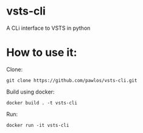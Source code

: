 # vsts-cli
A CLi interface to VSTS in python

# How to use it:
Clone:

    git clone https://github.com/pawlos/vsts-cli.git

Build using docker:<br />

    docker build . -t vsts-cli

Run:<br />

    docker run -it vsts-cli